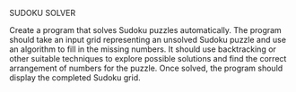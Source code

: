 SUDOKU SOLVER

Create a program that solves Sudoku
puzzles automatically. The program
should take an input grid representing
an unsolved Sudoku puzzle and use an
algorithm to fill in the missing numbers.
It should use backtracking or other
suitable techniques to explore possible
solutions and find the correct
arrangement of numbers for the puzzle.
Once solved, the program should
display the completed Sudoku grid.
